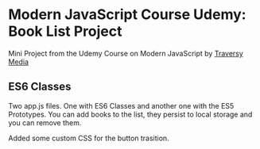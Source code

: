 # Modern JavaScript Course Udemy: Book List Project

Mini Project from the Udemy Course on Modern JavaScript by [Traversy Media](https://www.udemy.com/modern-javascript-from-the-beginning/learn/v4/)

## ES6 Classes

Two app.js files. One with ES6 Classes and another one with the ES5 Prototypes. You can add books to the list, they persist to local storage and you can remove them. 

Added some custom CSS for the button trasition.